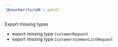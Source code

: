 ```yaml
---
'@voucherify/sdk': patch
---
```


Export missing types

- export missing type `CustomerRequest`
- export missing type `CustomersCommonListRequest`
